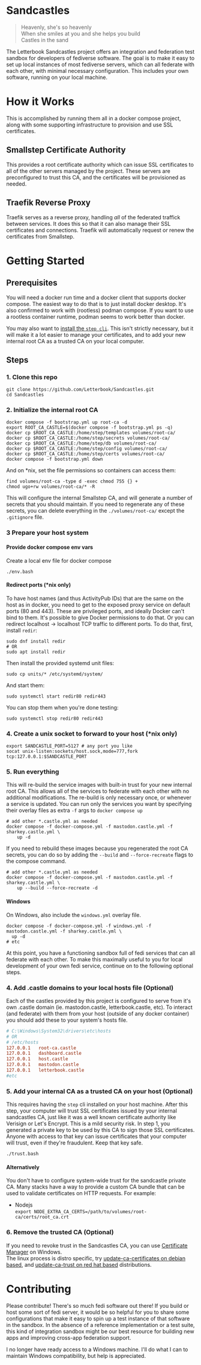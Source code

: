 # Sandcastles

> Heavenly, she's so heavenly  
> When she smiles at you and she helps you build  
> Castles in the sand

The Letterbook Sandcastles project offers an integration and federation test sandbox for developers of fediverse software. The goal is to make it easy to set up local instances of most fediverse servers, which can all federate with each other, with minimal necessary configuration. This includes your own software, running on your local machine.

# How it Works
This is accomplished by running them all in a docker compose project, along with some supporting infrastructure to provision and use SSL certificates.

## Smallstep Certificate Authority
This provides a root certificate authority which can issue SSL certificates to all of the other servers managed by the project. These servers are preconfigured to trust this CA, and the certificates will be provisioned as needed.

## Traefik Reverse Proxy
Traefik serves as a reverse proxy, handling *all* of the federated traffick between services. It does this so that it can also manage their SSL certificates and connections. Traefik will automatically request or renew the certificates from Smallstep.

# Getting Started

## Prerequisites

You will need a docker run time and a docker client that supports docker compose. The easiest way to do that is to just install docker desktop. It's also confirmed to work with (rootless) podman compose. If you want to use a rootless container runtime, podman seems to work better than docker.

You may also want to [install the `step cli`](https://smallstep.com/docs/step-cli/installation/). This isn't strictly necessary, but it will make it a lot easier to manage your certificates, and to add your new internal root CA as a trusted CA on your local computer.

## Steps

### 1. Clone this repo
```shell
git clone https://github.com/Letterbook/Sandcastles.git
cd Sandcastles
```

### 2. Initialize the internal root CA
```shell
docker compose -f bootstrap.yml up root-ca -d
export ROOT_CA_CASTLE=$(docker compose -f bootstrap.yml ps -q)
docker cp $ROOT_CA_CASTLE:/home/step/templates volumes/root-ca/
docker cp $ROOT_CA_CASTLE:/home/step/secrets volumes/root-ca/
docker cp $ROOT_CA_CASTLE:/home/step/db volumes/root-ca/
docker cp $ROOT_CA_CASTLE:/home/step/config volumes/root-ca/
docker cp $ROOT_CA_CASTLE:/home/step/certs volumes/root-ca/
docker compose -f bootstrap.yml down
```

And on *nix, set the file permissions so containers can access them:
```shell
find volumes/root-ca -type d -exec chmod 755 {} +
chmod ugo+rw volumes/root-ca/* -R
```

This will configure the internal Smallstep CA, and will generate a number of secrets that you should maintain. If you need to regenerate any of these secrets, you can delete everything in the `./volumes/root-ca/` except the `.gitignore` file.

### 3 Prepare your host system

#### Provide docker compose env vars

Create a local env file for docker compose

```shell
./env.bash
```

#### Redirect ports (*nix only)
To have host names (and thus ActivityPub IDs) that are the same on the host as in docker, you need to get to the exposed proxy service on default ports (80 and 443). These are privileged ports, and ideally Docker can't bind to them. It's possible to give Docker permissions to do that. Or you can redirect localhost -> localhost TCP traffic to different ports. To do that, first, install `redir`:

```shell
sudo dnf install redir
# OR
sudo apt install redir
```

Then install the provided systemd unit files:

```shell
sudo cp units/* /etc/systemd/system/
```

And start them:

```shell
sudo systemctl start redir80 redir443 
```

You can stop them when you're done testing:

```shell
sudo systemctl stop redir80 redir443
```

### 4. Create a unix socket to forward to your host (*nix only)

```shell
export SANDCASTLE_PORT=5127 # any port you like
socat unix-listen:sockets/host.sock,mode=777,fork tcp:127.0.0.1:$SANDCASTLE_PORT
```


### 5. Run everything  
This will re-build the service images with built-in trust for your new internal root CA. This allows all of the services to federate with each other with no additional modifications. The re-build is only necessary once, or whenever a service is updated. You can run only the services you want by specifying their overlay files as extra `-f` args to `docker compose up`
```shell
# add other *.castle.yml as needed
docker compose -f docker-compose.yml -f mastodon.castle.yml -f sharkey.castle.yml \
    up -d
```

If you need to rebuild these images because you regenerated the root CA secrets, you can do so by adding the `--build` and `--force-recreate` flags to the compose command.
```shell
# add other *.castle.yml as needed
docker compose -f docker-compose.yml -f mastodon.castle.yml -f sharkey.castle.yml \
    up --build --force-recreate -d
```

#### Windows

On Windows, also include the `windows.yml` overlay file.

```shell
docker compose -f docker-compose.yml -f windows.yml -f mastodon.castle.yml -f sharkey.castle.yml \
  up -d
# etc
```

At this point, you have a functioning sandbox full of fedi services that can all federate with each other. To make this maximally useful to you for local development of your own fedi service, continue on to the following optional steps.

### 4. Add .castle domains to your local hosts file (Optional)  
Each of the castles provided by this project is configured to serve from it's own .castle domain (ie. mastodon.castle, letterbook.castle, etc). To interact (and federate) with them from your host (outside of any docker container) you should add these to your system's hosts file.
```ini
# C:\Windows\System32\drivers\etc\hosts
# OR
# /etc/hosts
127.0.0.1   root-ca.castle
127.0.0.1   dashboard.castle
127.0.0.1   host.castle
127.0.0.1   mastodon.castle
127.0.0.1   letterbook.castle 
#etc
```

### 5. Add your internal CA as a trusted CA on your host (Optional)  
This requires having the `step` cli installed on your host machine. After this step, your computer will trust SSL certificates issued by your internal sandcastles CA, just like it was a well known certificate authority like Verisign or Let's Encrypt. This is a mild security risk. In step 1, you generated a private key to be used by this CA to sign those SSL certificates. Anyone with access to that key can issue certificates that your computer will trust, even if they're fraudulent. Keep that key safe.
```shell
./trust.bash
```

#### Alternatively
You don't have to configure system-wide trust for the sandcastle private CA. Many stacks have a way to provide a custom CA bundle that can be used to validate certificates on HTTP requests. For example:

- Nodejs        
  `export NODE_EXTRA_CA_CERTS=/path/to/volumes/root-ca/certs/root_ca.crt`
 

### 6. Remove the trusted CA (Optional)  
If you need to revoke trust in the Sandcastles CA, you can use [Certificate Manager](https://learn.microsoft.com/en-us/dotnet/framework/tools/certmgr-exe-certificate-manager-tool) on Windows.  
The linux process is distro specific, try [update-ca-certificates on debian based](https://manpages.ubuntu.com/manpages/xenial/man8/update-ca-certificates.8.html), and [update-ca-trust on red hat based](https://www.redhat.com/sysadmin/configure-ca-trust-list) distributions.

# Contributing

Please contribute! There's so much fedi software out there! If you build or host some sort of fedi server, it would be so helpful for you to share some configurations that make it easy to spin up a test instance of that software in the sandbox. In the absence of a reference implementation or a test suite, this kind of integration sandbox might be our best resource for building new apps and improving cross-app federation support.

I no longer have ready access to a Windows machine. I'll do what I can to maintain Windows compatibility, but help is appreciated.
